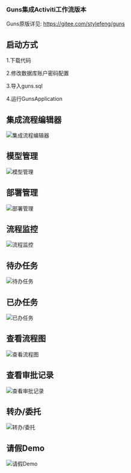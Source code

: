 ### Guns集成Activiti工作流版本
Guns原版详见: https://gitee.com/stylefeng/guns

## 启动方式
1.下载代码

2.修改数据库账户密码配置

3.导入guns.sql

4.运行GunsApplication

## 集成流程编辑器
![集成流程编辑器](https://images.gitee.com/uploads/images/2019/1108/161300_5ccb527b_1564001.png "屏幕截图.png")

## 模型管理
![模型管理](https://images.gitee.com/uploads/images/2019/1108/161349_4dfd5840_1564001.png "屏幕截图.png")

## 部署管理
![部署管理](https://images.gitee.com/uploads/images/2019/1108/161415_0a3ba0fa_1564001.png "屏幕截图.png")

## 流程监控
![流程监控](https://images.gitee.com/uploads/images/2019/1108/162543_853eb2db_1564001.png "屏幕截图.png")

## 待办任务
![待办任务](https://images.gitee.com/uploads/images/2019/1108/162642_5a2169c7_1564001.png "屏幕截图.png")

## 已办任务
![已办任务](https://images.gitee.com/uploads/images/2019/1108/162718_9f8ae497_1564001.png "屏幕截图.png")

## 查看流程图
![查看流程图](https://images.gitee.com/uploads/images/2019/1108/162759_0ab54233_1564001.png "屏幕截图.png")

## 查看审批记录
![查看审批记录](https://images.gitee.com/uploads/images/2019/1108/162908_c444b20f_1564001.png "屏幕截图.png")

## 转办/委托
![转办/委托](https://images.gitee.com/uploads/images/2019/1108/162950_a8e50188_1564001.png "屏幕截图.png")

## 请假Demo
![请假Demo](https://images.gitee.com/uploads/images/2019/1108/163048_5e24cf58_1564001.png "屏幕截图.png")